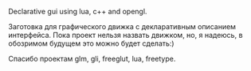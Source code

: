 Declarative gui using lua, c++ and opengl.

Заготовка для графического движка с декларативным описанием интерфейса.
Пока проект нельзя назвать движком, но, я надеюсь, в обозримом будущем это можно будет сделать:)

Спасибо проектам glm, gli, freeglut, lua, freetype.
